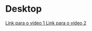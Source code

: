 # Desktop 

[Link para o vídeo 1 ](https://github.com/RodrigoCotrin/Ortech/assets/89107730/5720f649-cb1e-48a5-8b5b-a4196417109b)
[Link para o vídeo 2 ](https://github.com/RodrigoCotrin/Ortech/issues/4#issue-2047188725](https://github.com/RodrigoCotrin/Ortech/assets/89107730/5720f649-cb1e-48a5-8b5b-a4196417109b)https://github.com/RodrigoCotrin/Ortech/assets/89107730/5720f649-cb1e-48a5-8b5b-a4196417109b](https://github.com/RodrigoCotrin/Ortech/issues/6#issue-2047359641)https://github.com/RodrigoCotrin/Ortech/issues/6#issue-2047359641)
